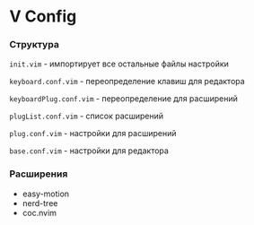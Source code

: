 # V Config
### Структура
```init.vim``` - импортирует все остальные файлы настройки

```keyboard.conf.vim``` - переопределение клавиш для редактора

```keyboardPlug.conf.vim``` - переопределение для расширений

```plugList.conf.vim``` - список расширений

```plug.conf.vim``` - настройки для расширений

```base.conf.vim``` - настройки для редактора

### Расширения
- easy-motion
- nerd-tree
- coc.nvim

